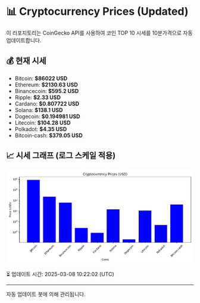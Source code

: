 
# 📊 Cryptocurrency Prices (Updated)

이 리포지토리는 CoinGecko API를 사용하여 코인 TOP 10 시세를 10분가격으로 자동 업데이트합니다.

## 💰 현재 시세
- Bitcoin: **$86022 USD**
- Ethereum: **$2130.63 USD**
- Binancecoin: **$595.2 USD**
- Ripple: **$2.33 USD**
- Cardano: **$0.807722 USD**
- Solana: **$138.1 USD**
- Dogecoin: **$0.194981 USD**
- Litecoin: **$104.28 USD**
- Polkadot: **$4.35 USD**
- Bitcoin-cash: **$379.05 USD**

## 📈 시세 그래프 (로그 스케일 적용)
![Crypto Prices](crypto_prices.png)

⏳ 업데이트 시간: 2025-03-08 10:22:02 (UTC)

---
자동 업데이트 봇에 의해 관리됩니다.
